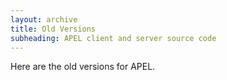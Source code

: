 ```yaml
---
layout: archive
title: Old Versions
subheading: APEL client and server source code
---
```


Here are the old versions for APEL.
